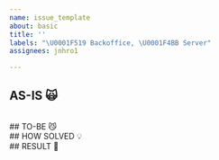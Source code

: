 ```yaml
---
name: issue_template
about: basic
title: ''
labels: "\U0001F519 Backoffice, \U0001F4BB Server"
assignees: jnhro1

---
```


## AS-IS  🙀

<br>
## TO-BE 😼

<br>
## HOW SOLVED 💡

<br>
## RESULT 👏
